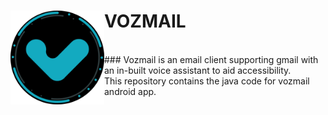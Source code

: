 <h1><img align="left" src="app/src/main/res/drawable/app_logo.png" width="150px">VOZMAIL</h1>
<br>
### Vozmail is an email client supporting gmail with an in-built voice assistant to aid accessibility.
<br>
This repository contains the java code for vozmail android app.
